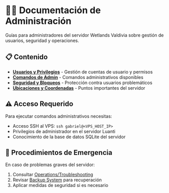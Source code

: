# 👨‍💼 Documentación de Administración

Guías para administradores del servidor Wetlands Valdivia sobre gestión de usuarios, seguridad y operaciones.

## 📋 Contenido

- **[Usuarios y Privilegios](usuarios-y-privilegios.md)** - Gestión de cuentas de usuario y permisos
- **[Comandos de Admin](comandos-admin.md)** - Comandos administrativos disponibles
- **[Seguridad y Bloqueos](seguridad-y-bloqueos.md)** - Protección contra usuarios problemáticos
- **[Ubicaciones y Coordenadas](ubicaciones-coordenadas.md)** - Puntos importantes del servidor

## ⚠️ Acceso Requerido

Para ejecutar comandos administrativos necesitas:
- Acceso SSH al VPS: `ssh gabriel@<VPS_HOST_IP>`
- Privilegios de administrador en el servidor Luanti
- Conocimiento de la base de datos SQLite del servidor

## 🚨 Procedimientos de Emergencia

En caso de problemas graves del servidor:
1. Consultar [Operations/Troubleshooting](../operations/troubleshooting.md)
2. Revisar [Backup System](../operations/backups.md) para recuperación
3. Aplicar medidas de seguridad si es necesario